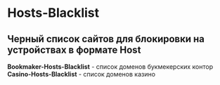 # Hosts-Blacklist
Черный список сайтов для блокировки на устройствах в формате Host
---
**Bookmaker-Hosts-Blacklist** - список доменов букмекерских контор
**Casino-Hosts-Blacklist** - список доменов казино
